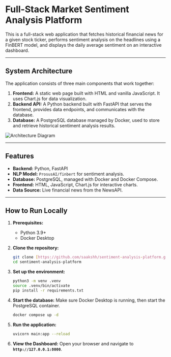 # Full-Stack Market Sentiment Analysis Platform

This is a full-stack web application that fetches historical financial news for a given stock ticker, performs sentiment analysis on the headlines using a FinBERT model, and displays the daily average sentiment on an interactive dashboard.

---

## System Architecture

The application consists of three main components that work together:

1.  **Frontend:** A static web page built with HTML and vanilla JavaScript. It uses Chart.js for data visualization.
2.  **Backend API:** A Python backend built with FastAPI that serves the frontend, provides data endpoints, and communicates with the database.
3.  **Database:** A PostgreSQL database managed by Docker, used to store and retrieve historical sentiment analysis results.

![Architecture Diagram](https://i.imgur.com/uG9Xl6O.png)

---

## Features

- **Backend:** Python, FastAPI
- **NLP Model:** `ProsusAI/finbert` for sentiment analysis.
- **Database:** PostgreSQL, managed with Docker and Docker Compose.
- **Frontend:** HTML, JavaScript, Chart.js for interactive charts.
- **Data Source:** Live financial news from the NewsAPI.

---

## How to Run Locally

1.  **Prerequisites:**
    - Python 3.9+
    - Docker Desktop

2.  **Clone the repository:**
    ```bash
    git clone [https://github.com/saakshh/sentiment-analysis-platform.git](https://github.com/saakshh/sentiment-analysis-platform.git)
    cd sentiment-analysis-platform
    ```

3.  **Set up the environment:**
    ```bash
    python3 -m venv .venv
    source .venv/bin/activate
    pip install -r requirements.txt
    ```

4.  **Start the database:**
    Make sure Docker Desktop is running, then start the PostgreSQL container.
    ```bash
    docker compose up -d
    ```

5.  **Run the application:**
    ```bash
    uvicorn main:app --reload
    ```

6.  **View the Dashboard:**
    Open your browser and navigate to **`http://127.0.0.1:8000`**.
